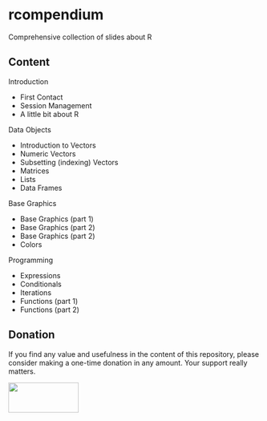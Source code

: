 # rcompendium

Comprehensive collection of slides about R


## Content

Introduction

- First Contact
- Session Management
- A little bit about R

Data Objects

- Introduction to Vectors
- Numeric Vectors
- Subsetting (indexing) Vectors
- Matrices
- Lists
- Data Frames

Base Graphics

- Base Graphics (part 1)
- Base Graphics (part 2)
- Base Graphics (part 2)
- Colors

Programming

- Expressions
- Conditionals
- Iterations
- Functions (part 1)
- Functions (part 2)


## Donation

If you find any value and usefulness in the content of this repository, please consider making 
a one-time donation in any amount. Your support really matters.

<a href="https://www.paypal.com/donate?business=ZF6U7K5MW25W2&currency_code=USD" target="_blank"><img src="https://www.gastonsanchez.com/images/donate.png" width="140" height="60"/></a>

